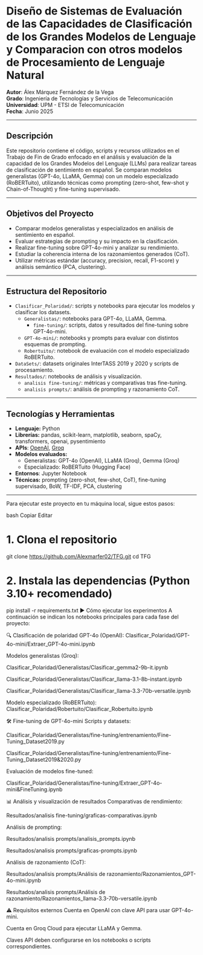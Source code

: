 # Diseño de Sistemas de Evaluación de las Capacidades de Clasificación de los Grandes Modelos de Lenguaje y Comparacion con otros modelos de Procesamiento de Lenguaje Natural

**Autor**: Álex Márquez Fernández de la Vega  
**Grado**: Ingeniería de Tecnologías y Servicios de Telecomunicación  
**Universidad**: UPM - ETSI de Telecomunicación  
**Fecha**: Junio 2025

---

## Descripción

Este repositorio contiene el código, scripts y recursos utilizados en el Trabajo de Fin de Grado enfocado en el análisis y evaluación de la capacidad de los Grandes Modelos del Lenguaje (LLMs) para realizar tareas de clasificación de sentimiento en español. Se comparan modelos generalistas (GPT-4o, LLaMA, Gemma) con un modelo especializado (RoBERTuito), utilizando técnicas como prompting (zero-shot, few-shot y Chain-of-Thought) y fine-tuning supervisado.

---

## Objetivos del Proyecto

- Comparar modelos generalistas y especializados en análisis de sentimiento en español.
- Evaluar estrategias de prompting y su impacto en la clasificación.
- Realizar fine-tuning sobre GPT-4o-mini y analizar su rendimiento.
- Estudiar la coherencia interna de los razonamientos generados (CoT).
- Utilizar métricas estándar (accuracy, precision, recall, F1-score) y análisis semántico (PCA, clustering).

---

## Estructura del Repositorio

- `Clasificar_Polaridad/`: scripts y notebooks para ejecutar los modelos y clasificar los datasets.
  - `Generalistas/`: notebooks para GPT-4o, LLaMA, Gemma.
    - `fine-tuning/`: scripts, datos y resultados del fine-tuning sobre GPT-4o-mini.
  - `GPT-4o-mini/`: notebooks y prompts para evaluar con distintos esquemas de prompting.
  - `Robertuito/`: notebook de evaluación con el modelo especializado RoBERTuito.
- `DataSets/`: datasets originales InterTASS 2019 y 2020 y scripts de procesamiento.
- `Resultados/`: notebooks de análisis y visualización.
  - `analisis fine-tuning/`: métricas y comparativas tras fine-tuning.
  - `analisis prompts/`: análisis de prompting y razonamiento CoT.

---

## Tecnologías y Herramientas

- **Lenguaje:** Python
- **Librerías:** pandas, scikit-learn, matplotlib, seaborn, spaCy, transformers, openai, pysentimiento
- **APIs**: [OpenAI](https://platform.openai.com/), [Groq](https://console.groq.com/)
- **Modelos evaluados:**
  - Generalistas: GPT-4o (OpenAI), LLaMA (Groq), Gemma (Groq)
  - Especializado: RoBERTuito (Hugging Face)
- **Entornos**: Jupyter Notebook
- **Técnicas:** prompting (zero-shot, few-shot, CoT), fine-tuning supervisado, BoW, TF-IDF, PCA, clustering

---
Para ejecutar este proyecto en tu máquina local, sigue estos pasos:

bash
Copiar
Editar
# 1. Clona el repositorio
git clone https://github.com/Alexmarfer02/TFG.git
cd TFG

# 2. Instala las dependencias (Python 3.10+ recomendado)
pip install -r requirements.txt
▶️ Cómo ejecutar los experimentos
A continuación se indican los notebooks principales para cada fase del proyecto:

🔍 Clasificación de polaridad
GPT-4o (OpenAI):
Clasificar_Polaridad/GPT-4o-mini/Extraer_GPT-4o-mini.ipynb

Modelos generalistas (Groq):

Clasificar_Polaridad/Generalistas/Clasificar_gemma2-9b-it.ipynb

Clasificar_Polaridad/Generalistas/Clasificar_llama-3.1-8b-instant.ipynb

Clasificar_Polaridad/Generalistas/Clasificar_llama-3.3-70b-versatile.ipynb

Modelo especializado (RoBERTuito):
Clasificar_Polaridad/Robertuito/Clasificar_Robertuito.ipynb

🛠️ Fine-tuning de GPT-4o-mini
Scripts y datasets:

Clasificar_Polaridad/Generalistas/fine-tuning/entrenamiento/Fine-Tuning_Dataset2019.py

Clasificar_Polaridad/Generalistas/fine-tuning/entrenamiento/Fine-Tuning_Dataset2019&2020.py

Evaluación de modelos fine-tuned:

Clasificar_Polaridad/Generalistas/fine-tuning/Extraer_GPT-4o-mini&FineTuning.ipynb

📊 Análisis y visualización de resultados
Comparativas de rendimiento:

Resultados/analisis fine-tuning/graficas-comparativas.ipynb

Análisis de prompting:

Resultados/analisis prompts/analisis_prompts.ipynb

Resultados/analisis prompts/graficas-prompts.ipynb

Análisis de razonamiento (CoT):

Resultados/analisis prompts/Análisis de razonamiento/Razonamientos_GPT-4o-mini.ipynb

Resultados/analisis prompts/Análisis de razonamiento/Razonamientos_llama-3.3-70b-versatile.ipynb

⚠️ Requisitos externos
Cuenta en OpenAI con clave API para usar GPT-4o-mini.

Cuenta en Groq Cloud para ejecutar LLaMA y Gemma.

Claves API deben configurarse en los notebooks o scripts correspondientes.





